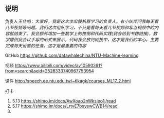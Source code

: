 ## 说明

负责人*王佳旭*：_大家好，我是这次李宏毅机器学习的负责人。有小伙伴问我每天看几节视频等问题。我们这次组队学习，不只是看每天看几节视频和写点视频中的内容就结束了。我会额外增加一些数学上的推倒和代码实践(我会给到书籍链接)，数学推倒我会以手写的形式来展示，代码我会放到链接中，这才是我们的本心。主要完成每天设置的任务。这才是最重要的内容_

GitHub https://github.com/datawhalechina/NTU-Machine-learning

视频 https://www.bilibili.com/video/av10590361?from=search&seid=2528333740967753954

课件 http://speech.ee.ntu.edu.tw/~tlkagk/courses_ML17_2.html

打卡

1. 5.13 https://shimo.im/docs/AwXoao2nWksieo1j/read
2. 5.17 https://shimo.im/docs/LrtvE7bsyewCWB14/read
3. 
